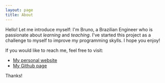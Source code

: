 ```yaml
---
layout: page
title: About
---
```


Hello! Let me introduce myself: I'm Bruno, a Brazilian Engineer who is passionate about *learning* and *teaching*. I've started this project as a challenge to myself to improve my programming skylls. I hope you enjoy!

If you would like to reach me, feel free to visit:

* [My personal website](http://www.bruno3s.com.br)
* [My Github page](https://www.github.com/bru_1987)

Thanks!
